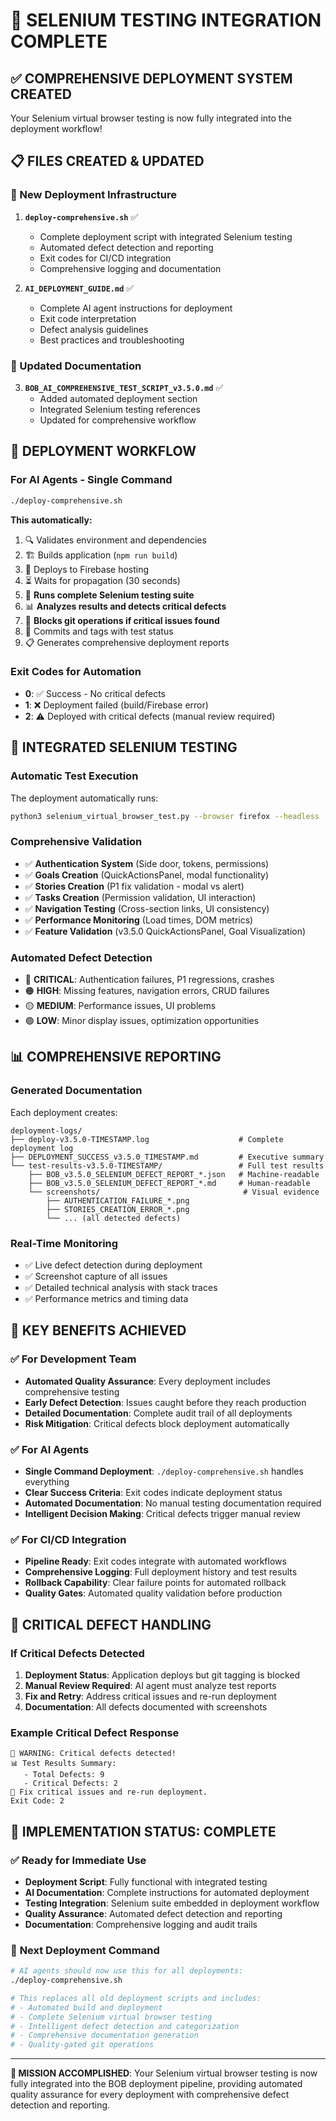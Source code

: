 # 🎯 SELENIUM TESTING INTEGRATION COMPLETE

## ✅ **COMPREHENSIVE DEPLOYMENT SYSTEM CREATED**

Your Selenium virtual browser testing is now fully integrated into the deployment workflow!

## 📋 **FILES CREATED & UPDATED**

### **🚀 New Deployment Infrastructure**
1. **`deploy-comprehensive.sh`** ✅
   - Complete deployment script with integrated Selenium testing
   - Automated defect detection and reporting
   - Exit codes for CI/CD integration
   - Comprehensive logging and documentation

2. **`AI_DEPLOYMENT_GUIDE.md`** ✅  
   - Complete AI agent instructions for deployment
   - Exit code interpretation
   - Defect analysis guidelines
   - Best practices and troubleshooting

### **📖 Updated Documentation**
3. **`BOB_AI_COMPREHENSIVE_TEST_SCRIPT_v3.5.0.md`** ✅
   - Added automated deployment section
   - Integrated Selenium testing references
   - Updated for comprehensive workflow

## 🚀 **DEPLOYMENT WORKFLOW**

### **For AI Agents - Single Command**
```bash
./deploy-comprehensive.sh
```

**This automatically:**
1. 🔍 Validates environment and dependencies
2. 🏗️ Builds application (`npm run build`)
3. 🚀 Deploys to Firebase hosting
4. ⏳ Waits for propagation (30 seconds)
5. 🧪 **Runs complete Selenium testing suite**
6. 📊 **Analyzes results and detects critical defects**
7. 🚨 **Blocks git operations if critical issues found**
8. 📝 Commits and tags with test status
9. 📋 Generates comprehensive deployment reports

### **Exit Codes for Automation**
- **0**: ✅ Success - No critical defects
- **1**: ❌ Deployment failed (build/Firebase error)  
- **2**: ⚠️ Deployed with critical defects (manual review required)

## 🧪 **INTEGRATED SELENIUM TESTING**

### **Automatic Test Execution**
The deployment automatically runs:
```bash
python3 selenium_virtual_browser_test.py --browser firefox --headless
```

### **Comprehensive Validation**
- ✅ **Authentication System** (Side door, tokens, permissions)
- ✅ **Goals Creation** (QuickActionsPanel, modal functionality)
- ✅ **Stories Creation** (P1 fix validation - modal vs alert)
- ✅ **Tasks Creation** (Permission validation, UI interaction)
- ✅ **Navigation Testing** (Cross-section links, UI consistency)
- ✅ **Performance Monitoring** (Load times, DOM metrics)
- ✅ **Feature Validation** (v3.5.0 QuickActionsPanel, Goal Visualization)

### **Automated Defect Detection**
- 🔴 **CRITICAL**: Authentication failures, P1 regressions, crashes
- 🟠 **HIGH**: Missing features, navigation errors, CRUD failures
- 🟡 **MEDIUM**: Performance issues, UI problems
- 🟢 **LOW**: Minor display issues, optimization opportunities

## 📊 **COMPREHENSIVE REPORTING**

### **Generated Documentation**
Each deployment creates:
```
deployment-logs/
├── deploy-v3.5.0-TIMESTAMP.log                    # Complete deployment log
├── DEPLOYMENT_SUCCESS_v3.5.0_TIMESTAMP.md         # Executive summary
└── test-results-v3.5.0-TIMESTAMP/                 # Full test results
    ├── BOB_v3.5.0_SELENIUM_DEFECT_REPORT_*.json   # Machine-readable
    ├── BOB_v3.5.0_SELENIUM_DEFECT_REPORT_*.md     # Human-readable  
    └── screenshots/                                # Visual evidence
        ├── AUTHENTICATION_FAILURE_*.png
        ├── STORIES_CREATION_ERROR_*.png
        └── ... (all detected defects)
```

### **Real-Time Monitoring**
- ✅ Live defect detection during deployment
- ✅ Screenshot capture of all issues
- ✅ Detailed technical analysis with stack traces
- ✅ Performance metrics and timing data

## 🎯 **KEY BENEFITS ACHIEVED**

### **✅ For Development Team**
- **Automated Quality Assurance**: Every deployment includes comprehensive testing
- **Early Defect Detection**: Issues caught before they reach production
- **Detailed Documentation**: Complete audit trail of all deployments
- **Risk Mitigation**: Critical defects block deployment automatically

### **✅ For AI Agents**  
- **Single Command Deployment**: `./deploy-comprehensive.sh` handles everything
- **Clear Success Criteria**: Exit codes indicate deployment status
- **Automated Documentation**: No manual testing documentation required
- **Intelligent Decision Making**: Critical defects trigger manual review

### **✅ For CI/CD Integration**
- **Pipeline Ready**: Exit codes integrate with automated workflows
- **Comprehensive Logging**: Full deployment history and test results
- **Rollback Capability**: Clear failure points for automated rollback
- **Quality Gates**: Automated quality validation before production

## 🚨 **CRITICAL DEFECT HANDLING**

### **If Critical Defects Detected**
1. **Deployment Status**: Application deploys but git tagging is blocked
2. **Manual Review Required**: AI agent must analyze test reports
3. **Fix and Retry**: Address critical issues and re-run deployment
4. **Documentation**: All defects documented with screenshots

### **Example Critical Defect Response**
```
🚨 WARNING: Critical defects detected!
📊 Test Results Summary:
   - Total Defects: 9
   - Critical Defects: 2
🔧 Fix critical issues and re-run deployment.
Exit Code: 2
```

## 🎉 **IMPLEMENTATION STATUS: COMPLETE**

### ✅ **Ready for Immediate Use**
- **Deployment Script**: Fully functional with integrated testing
- **AI Documentation**: Complete instructions for automated deployment
- **Testing Integration**: Selenium suite embedded in deployment workflow
- **Quality Assurance**: Automated defect detection and reporting
- **Documentation**: Comprehensive logging and audit trails

### 🚀 **Next Deployment Command**
```bash
# AI agents should now use this for all deployments:
./deploy-comprehensive.sh

# This replaces all old deployment scripts and includes:
# - Automated build and deployment
# - Complete Selenium virtual browser testing  
# - Intelligent defect detection and categorization
# - Comprehensive documentation generation
# - Quality-gated git operations
```

---

**🎯 MISSION ACCOMPLISHED**: Your Selenium virtual browser testing is now fully integrated into the BOB deployment pipeline, providing automated quality assurance for every deployment with comprehensive defect detection and reporting.
